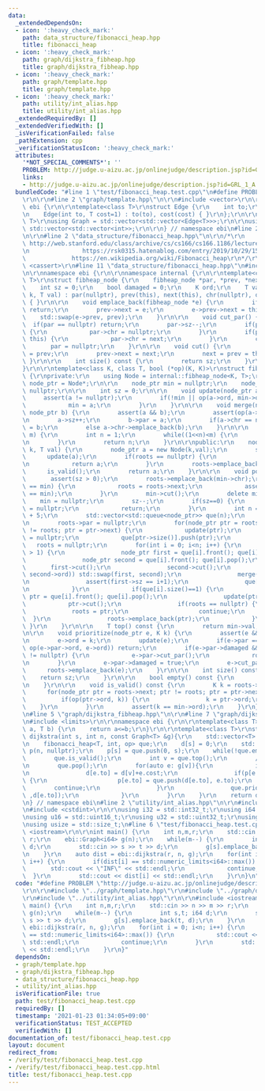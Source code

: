 ```yaml
---
data:
  _extendedDependsOn:
  - icon: ':heavy_check_mark:'
    path: data_structure/fibonacci_heap.hpp
    title: fibonacci_heap
  - icon: ':heavy_check_mark:'
    path: graph/dijkstra_fibheap.hpp
    title: graph/dijkstra_fibheap.hpp
  - icon: ':heavy_check_mark:'
    path: graph/template.hpp
    title: graph/template.hpp
  - icon: ':heavy_check_mark:'
    path: utility/int_alias.hpp
    title: utility/int_alias.hpp
  _extendedRequiredBy: []
  _extendedVerifiedWith: []
  _isVerificationFailed: false
  _pathExtension: cpp
  _verificationStatusIcon: ':heavy_check_mark:'
  attributes:
    '*NOT_SPECIAL_COMMENTS*': ''
    PROBLEM: http://judge.u-aizu.ac.jp/onlinejudge/description.jsp?id=GRL_1_A
    links:
    - http://judge.u-aizu.ac.jp/onlinejudge/description.jsp?id=GRL_1_A
  bundledCode: "#line 1 \"test/fibonacci_heap.test.cpp\"\n#define PROBLEM \"http://judge.u-aizu.ac.jp/onlinejudge/description.jsp?id=GRL_1_A\"\
    \r\n\r\n#line 2 \"graph/template.hpp\"\n\r\n#include <vector>\r\n\r\nnamespace\
    \ ebi {\r\n\r\ntemplate<class T>\r\nstruct Edge {\r\n    int to;\r\n    T cost;\r\
    \n    Edge(int to, T cost=1) : to(to), cost(cost) { }\r\n};\r\n\r\ntemplate<class\
    \ T>\r\nusing Graph = std::vector<std::vector<Edge<T>>>;\r\n\r\nusing graph =\
    \ std::vector<std::vector<int>>;\r\n\r\n} // namespace ebi\n#line 2 \"graph/dijkstra_fibheap.hpp\"\
    \n\r\n#line 2 \"data_structure/fibonacci_heap.hpp\"\n\r\n/*\r\n    reference:\
    \ http://web.stanford.edu/class/archive/cs/cs166/cs166.1186/lectures/09/Slides09.pdf\r\
    \n               https://rsk0315.hatenablog.com/entry/2019/10/29/151823\r\n  \
    \             https://en.wikipedia.org/wiki/Fibonacci_heap\r\n*/\r\n\r\n#include\
    \ <cassert>\r\n#line 11 \"data_structure/fibonacci_heap.hpp\"\n#include <queue>\r\
    \n\r\nnamespace ebi {\r\n\r\nnamespace internal {\r\n\r\ntemplate<class K, class\
    \ T>\r\nstruct fibheap_node {\r\n    fibheap_node *par, *prev, *next, *chr;\r\n\
    \    int sz = 0;\r\n    bool damaged = 0;\r\n    K ord;\r\n    T val;\r\n    fibheap_node(K\
    \ k, T val) : par(nullptr), prev(this), next(this), chr(nullptr), ord(k), val(val)\
    \ { }\r\n\r\n    void emplace_back(fibheap_node *e) {\r\n        if(e == nullptr)\
    \ return;\r\n        prev->next = e;\r\n        e->prev->next = this;\r\n    \
    \    std::swap(e->prev, prev);\r\n    }\r\n\r\n    void cut_par() {\r\n      \
    \  if(par == nullptr) return;\r\n        par->sz--;\r\n        if(par->sz == 0)\
    \ {\r\n            par->chr = nullptr;\r\n        }\r\n        if(par->chr ==\
    \ this) {\r\n            par->chr = next;\r\n        }\r\n        cut();\r\n \
    \       par = nullptr;\r\n    }\r\n\r\n    void cut() {\r\n        next->prev\
    \ = prev;\r\n        prev->next = next;\r\n        next = prev = this;\r\n   \
    \ }\r\n\r\n    int size() const {\r\n        return sz;\r\n    }\r\n};\r\n\r\n\
    }\r\n\r\ntemplate<class K, class T, bool (*op)(K, K)>\r\nstruct fibonacci_heap\
    \ {\r\nprivate:\r\n    using Node = internal::fibheap_node<K, T>;\r\n    using\
    \ node_ptr = Node*;\r\n\r\n    node_ptr min = nullptr;\r\n    node_ptr roots =\
    \ nullptr;\r\n\r\n    int sz = 0;\r\n\r\n    void update(node_ptr a) {\r\n   \
    \     assert(a != nullptr);\r\n        if(!min || op(a->ord, min->ord)) {\r\n\
    \            min = a;\r\n        }\r\n    }\r\n\r\n    void merge(node_ptr a,\
    \ node_ptr b) {\r\n        assert(a && b);\r\n        assert(op(a->ord, b->ord));\r\
    \n        a->sz++;\r\n        b->par = a;\r\n        if(a->chr == nullptr) a->chr\
    \ = b;\r\n        else a->chr->emplace_back(b);\r\n    }\r\n\r\n    int log2ceil(int\
    \ m) {\r\n        int n = 1;\r\n        while((1<<n)<m) {\r\n            n++;\r\
    \n        }\r\n        return n;\r\n    }\r\n\r\npublic:\r\n    node_ptr push(K\
    \ k, T val) {\r\n        node_ptr a = new Node(k,val);\r\n        sz++;\r\n  \
    \      update(a);\r\n        if(roots == nullptr) {\r\n            roots = a;\r\
    \n            return a;\r\n        }\r\n        roots->emplace_back(a);\r\n  \
    \      is_valid();\r\n        return a;\r\n    }\r\n\r\n    void pop() {\r\n \
    \       assert(sz > 0);\r\n        roots->emplace_back(min->chr);\r\n        if(roots\
    \ == min) {\r\n            roots = roots->next;\r\n            assert(roots->prev\
    \ == min);\r\n        }\r\n        min->cut();\r\n        delete min;\r\n    \
    \    min = nullptr;\r\n        sz--;\r\n        if(sz==0) {\r\n            roots\
    \ = nullptr;\r\n            return;\r\n        }\r\n        int n = log2ceil(size())\
    \ + 5;\r\n        std::vector<std::queue<node_ptr>> que(n);\r\n        que[roots->size()].push(roots);\r\
    \n        roots->par = nullptr;\r\n        for(node_ptr ptr = roots->next; ptr\
    \ != roots; ptr = ptr->next) {\r\n            update(ptr);\r\n            ptr->par\
    \ = nullptr;\r\n            que[ptr->size()].push(ptr);\r\n        }\r\n     \
    \   roots = nullptr;\r\n        for(int i = 0; i<n; i++) {\r\n            while(que[i].size()\
    \ > 1) {\r\n                node_ptr first = que[i].front(); que[i].pop();\r\n\
    \                node_ptr second = que[i].front(); que[i].pop();\r\n         \
    \       first->cut();\r\n                second->cut();\r\n                if(!op(first->ord,\
    \ second->ord)) std::swap(first, second);\r\n                merge(first, second);\r\
    \n                assert(first->sz == i+1);\r\n                que[first->size()].push(first);\r\
    \n            }\r\n            if(que[i].size()==1) {\r\n                node_ptr\
    \ ptr = que[i].front(); que[i].pop();\r\n                update(ptr);\r\n    \
    \            ptr->cut();\r\n                if(roots == nullptr) {\r\n       \
    \             roots = ptr;\r\n                    continue;\r\n              \
    \  }\r\n                roots->emplace_back(ptr);\r\n            }\r\n       \
    \ }\r\n    }\r\n\r\n    T top() const {\r\n        return min->val;\r\n    }\r\
    \n\r\n    void prioritize(node_ptr e, K k) {\r\n        assert(e && op(k, e->ord));\r\
    \n        e->ord = k;\r\n        update(e);\r\n        if(e->par == nullptr ||\
    \ op(e->par->ord, e->ord)) return;\r\n        if(e->par->damaged && e->par->par\
    \ != nullptr) {\r\n            e->par->cut_par();\r\n            roots->emplace_back(e->par);\r\
    \n        }\r\n        e->par->damaged = true;\r\n        e->cut_par();\r\n  \
    \      roots->emplace_back(e);\r\n    }\r\n\r\n    int size() const {\r\n    \
    \    return sz;\r\n    }\r\n\r\n    bool empty() const {\r\n        return sz==0;\r\
    \n    }\r\n\r\n    void is_valid() const {\r\n        K k = roots->ord;\r\n  \
    \      for(node_ptr ptr = roots->next; ptr != roots; ptr = ptr->next) {\r\n  \
    \          if(op(ptr->ord, k)) {\r\n                k = ptr->ord;\r\n        \
    \    }\r\n        }\r\n        assert(k == min->ord);\r\n    }\r\n};\r\n\r\n}\r\
    \n#line 5 \"graph/dijkstra_fibheap.hpp\"\n\r\n#line 7 \"graph/dijkstra_fibheap.hpp\"\
    \n#include <limits>\r\n\r\nnamespace ebi {\r\n\r\ntemplate<class T>\r\nbool op(T\
    \ a, T b) {\r\n    return a<=b;\r\n}\r\n\r\ntemplate<class T>\r\nstd::vector<T>\
    \ dijkstra(int s, int n, const Graph<T> &g){\r\n    std::vector<T> d(n, std::numeric_limits<T>::max());\r\
    \n    fibonacci_heap<T, int, op> que;\r\n    d[s] = 0;\r\n    std::vector<internal::fibheap_node<T,int>*>\
    \ p(n, nullptr);\r\n    p[s] = que.push(0, s);\r\n    while(!que.empty()){\r\n\
    \        que.is_valid();\r\n        int v = que.top();\r\n        //debug(v, d[v]);\r\
    \n        que.pop();\r\n        for(auto e: g[v]){\r\n            if(d[e.to]>d[v]+e.cost){\r\
    \n                d[e.to] = d[v]+e.cost;\r\n                if(p[e.to] == nullptr)\
    \ {\r\n                    p[e.to] = que.push(d[e.to], e.to);\r\n            \
    \        continue;\r\n                }\r\n                que.prioritize(p[e.to]\
    \ ,d[e.to]);\r\n            }\r\n        }\r\n    }\r\n    return d;\r\n}\r\n\r\
    \n} // namespace ebi\n#line 2 \"utility/int_alias.hpp\"\n\r\n#include <cstddef>\r\
    \n#include <cstdint>\r\n\r\nusing i32 = std::int32_t;\r\nusing i64 = std::int64_t;\r\
    \nusing u16 = std::uint16_t;\r\nusing u32 = std::uint32_t;\r\nusing u64 = std::uint64_t;\r\
    \nusing usize = std::size_t;\n#line 6 \"test/fibonacci_heap.test.cpp\"\n\r\n#include\
    \ <iostream>\r\n\r\nint main() {\r\n    int n,m,r;\r\n    std::cin >> n >> m >>\
    \ r;\r\n    ebi::Graph<i64> g(n);\r\n    while(m--) {\r\n        int s,t; i64\
    \ d;\r\n        std::cin >> s >> t >> d;\r\n        g[s].emplace_back(t, d);\r\
    \n    }\r\n    auto dist = ebi::dijkstra(r, n, g);\r\n    for(int i = 0; i<n;\
    \ i++) {\r\n        if(dist[i] == std::numeric_limits<i64>::max()) {\r\n     \
    \       std::cout << \"INF\" << std::endl;\r\n            continue;\r\n      \
    \  }\r\n        std::cout << dist[i] << std::endl;\r\n    }\r\n}\n"
  code: "#define PROBLEM \"http://judge.u-aizu.ac.jp/onlinejudge/description.jsp?id=GRL_1_A\"\
    \r\n\r\n#include \"../graph/template.hpp\"\r\n#include \"../graph/dijkstra_fibheap.hpp\"\
    \r\n#include \"../utility/int_alias.hpp\"\r\n\r\n#include <iostream>\r\n\r\nint\
    \ main() {\r\n    int n,m,r;\r\n    std::cin >> n >> m >> r;\r\n    ebi::Graph<i64>\
    \ g(n);\r\n    while(m--) {\r\n        int s,t; i64 d;\r\n        std::cin >>\
    \ s >> t >> d;\r\n        g[s].emplace_back(t, d);\r\n    }\r\n    auto dist =\
    \ ebi::dijkstra(r, n, g);\r\n    for(int i = 0; i<n; i++) {\r\n        if(dist[i]\
    \ == std::numeric_limits<i64>::max()) {\r\n            std::cout << \"INF\" <<\
    \ std::endl;\r\n            continue;\r\n        }\r\n        std::cout << dist[i]\
    \ << std::endl;\r\n    }\r\n}"
  dependsOn:
  - graph/template.hpp
  - graph/dijkstra_fibheap.hpp
  - data_structure/fibonacci_heap.hpp
  - utility/int_alias.hpp
  isVerificationFile: true
  path: test/fibonacci_heap.test.cpp
  requiredBy: []
  timestamp: '2021-01-23 01:34:05+09:00'
  verificationStatus: TEST_ACCEPTED
  verifiedWith: []
documentation_of: test/fibonacci_heap.test.cpp
layout: document
redirect_from:
- /verify/test/fibonacci_heap.test.cpp
- /verify/test/fibonacci_heap.test.cpp.html
title: test/fibonacci_heap.test.cpp
---
```

